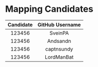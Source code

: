 # Mapping Candidates
| Candidate | GitHub Username | 
| :-------:  |   :-------: | 
| 123456    | SveinPA    |
| 123456    | Andsandn   |
| 123456    | captnsundy |
| 123456    | LordManBat |